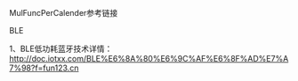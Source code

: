 MulFuncPerCalender参考链接

BLE

1、BLE低功耗蓝牙技术详情：http://doc.iotxx.com/BLE%E6%8A%80%E6%9C%AF%E6%8F%AD%E7%A7%98?f=fun123.cn

